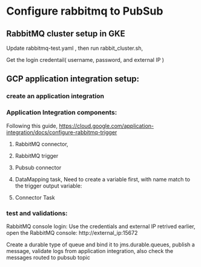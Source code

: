 # Configure rabbitmq to PubSub


## RabbitMQ cluster setup in GKE 
Update rabbitmq-test.yaml , then run rabbit_cluster.sh, 

Get the login credentail( username, password, and external IP )

## GCP application integration setup:

### create an application integration

### Application Integration components:
Following this guide, 
https://cloud.google.com/application-integration/docs/configure-rabbitmq-trigger
1. RabbitMQ connector, 
2. RabbitMQ trigger
3. Pubsub connector 
4. DataMapping task, 
Need to create a variable first, with name match to the trigger output variable: 

5. Connector Task

### test and validations:

RabbitMQ console login:
Use the credentials and external IP retrived earlier, open the RabbitMQ console:
http://external_ip:15672

Create a durable type of queue and bind it to jms.durable.queues, 
publish a message, validate logs from application integration, also check the messages routed to pubsub topic

